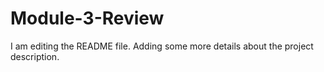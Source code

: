 # Module-3-Review
I am editing the README file. Adding some more details about the project description.

